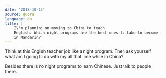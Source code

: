 ```yaml
---
date: '2018-10-10'
source: quora
language: en
title: |
    I\'m planning on moving to China to teach
    English. Which night programs are the best ones to take to become fluent
    in Mandarin?
---
```


Think at this English teacher job like a night program. Then ask
yourself what am I going to do with my all that time while in China?

Besides there is no night programs to learn Chinese. Just talk to people
there.
